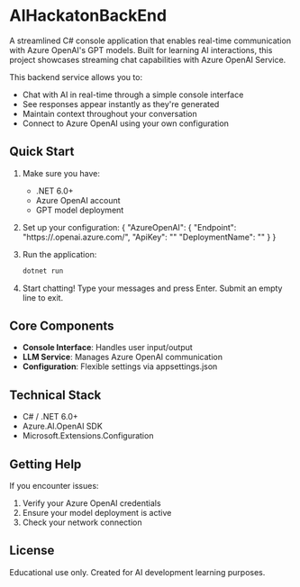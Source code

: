 # AIHackatonBackEnd

A streamlined C# console application that enables real-time communication with Azure OpenAI's GPT models. Built for learning AI interactions, this project showcases streaming chat capabilities with Azure OpenAI Service.

This backend service allows you to:
- Chat with AI in real-time through a simple console interface
- See responses appear instantly as they're generated
- Maintain context throughout your conversation
- Connect to Azure OpenAI using your own configuration

## Quick Start

1. Make sure you have:
   - .NET 6.0+
   - Azure OpenAI account
   - GPT model deployment

2. Set up your configuration:
   {
   "AzureOpenAI":
      {
         "Endpoint": "https://<your-resource-name>.openai.azure.com/",
         "ApiKey": "<your-api-key>"
         "DeploymentName": "<your-deployment-name>"
      }
   }

3. Run the application:
   ```bash
   dotnet run
   ```

4. Start chatting! Type your messages and press Enter. Submit an empty line to exit.

## Core Components

- **Console Interface**: Handles user input/output
- **LLM Service**: Manages Azure OpenAI communication
- **Configuration**: Flexible settings via appsettings.json

## Technical Stack

- C# / .NET 6.0+
- Azure.AI.OpenAI SDK
- Microsoft.Extensions.Configuration

## Getting Help

If you encounter issues:
1. Verify your Azure OpenAI credentials
2. Ensure your model deployment is active
3. Check your network connection

## License

Educational use only. Created for AI development learning purposes.